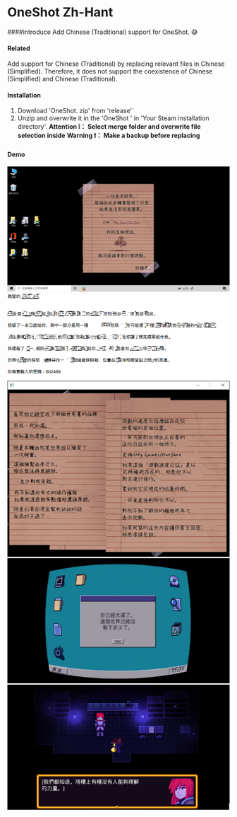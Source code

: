 # OneShot Zh-Hant
####introduce
Add Chinese (Traditional) support for OneShot. 😅

#### Related
Add support for Chinese (Traditional) by replacing relevant files in Chinese (Simplified). Therefore, it does not support the coexistence of Chinese (Simplified) and Chinese (Traditional).

#### Installation

1. Download 'OneShot. zip' from 'release'`
2. Unzip and overwrite it in the 'OneShot ' in 'Your Steam installation directory'.
**Attention ❕： Select merge folder and overwrite file selection inside**
**Warning ❗： Make a backup before replacing**

#### Demo

![前往塔樓前被變更的電腦壁紙](photodemo1.PNG)
![來自世界機器的文本](demo2.PNG)
![The Author 的提醒](demo3.PNG)
![世界機器的提醒](demot4.png)
![Niko 與 silver 的交談](demo5.png)
